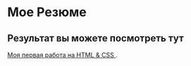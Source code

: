 # Мое Резюме

## Результат вы можете посмотреть тут

[Моя первая работа на HTML & CSS ](https://04maksim.github.io/resume/).
